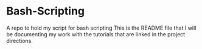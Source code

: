 # Bash-Scripting
A repo to hold my script for bash scripting
This is the README file that I will be documenting my work with the tutorials that are linked in the project directions.
